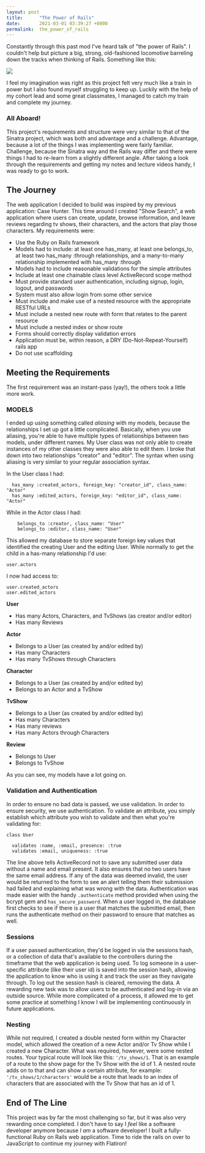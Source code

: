 ```yaml
---
layout: post
title:      "The Power of Rails"
date:       2021-03-01 03:39:27 +0000
permalink:  the_power_of_rails
---
```


Constantly through this past mod I've heard talk of "the power of Rails". I couldn't help but picture a big, strong, old-fashioned locomotive barreling down the tracks when thinking of Rails. Something like this:

![](https://media.giphy.com/media/8F3bK4aq1tCo0TLkf7/giphy.gif)

I feel my imagination was right as this project felt very much like a train in power but I also found myself struggling to keep up. Luckily with the help of my cohort lead and some great classmates, I managed to catch my train and complete my journey.
### All Aboard!
This project's requirements and structure were very similar to that of the Sinatra project, which was both and advantage and a challenge. Advantage, because a lot of the things I was implementing were fairly familiar. Challenge, because the Sinatra way and the Rails way differ and there were things I had to re-learn from a slightly different angle. After taking a look through the requirements and getting my notes and lecture videos handy, I was ready to go to work.

## The Journey
The web application I decided to build was inspired by my previous application: Case Hunter. This time around I created "Show Search", a web application where users can create, update, browse information, and leave reviews regarding tv shows, their characters, and the actors that play those characters. My requirements were:
* Use the Ruby on Rails framework
* Models had to include: at least one has_many, at least one belongs_to, at least two has_many :through relationships, and a many-to-many relationship implemented with has_many :through
* Models had to include reasonable validations for the simple attributes
* Include at least one chainable class level ActiveRecord scope method
* Must provide standard user authentication, including signup, login, logout, and passwords
* System must also allow login from some other service
*  Must include and make use of a nested resource with the appropriate RESTful URLs
*  Must include a nested new route with form that relates to the parent resource
*  Must include a nested index or show route
*  Forms should correctly display validation errors
*  Application must be, within reason, a DRY (Do-Not-Repeat-Yourself) rails app
*  Do not use scaffolding

## Meeting the Requirements
The first requirement was an instant-pass (yay!), the others took a little more work.

### MODELS

I ended up using something called *aliasing* with my models, because the relationships I set up got a little complicated. Basically, when you use aliasing, you're able to have multiple types of relationships between two models, under different names. My User class was not only able to create instances of my other classes they were also able to edit them. I broke that down into two relationships "creator" and "editor". The syntax when using aliasing is very similar to your regular association syntax.

In the User class I had:
```
  has_many :created_actors, foreign_key: "creator_id", class_name: "Actor"
  has_many :edited_actors, foreign_key: "editor_id", class_name: "Actor"
```
While in the Actor class I had:
```
    belongs_to :creator, class_name: "User" 
    belongs_to :editor, class_name: "User"
```

This allowed my database to store separate foreign key values that identified the creating User and the editing User. While normally to get the child in a has-many relationship I'd use: 
```
user.actors
```
I now had access to:
```
user.created_actors
user.edited_actors
```




**User**

* Has many Actors, Characters, and TvShows (as creator and/or editor)
* Has many Reviews


**Actor**

* Belongs to a User (as created by and/or edited by)
* Has many Characters
* Has many TvShows through Characters


**Character**

* Belongs to a User (as created by and/or edited by)
* Belongs to an Actor and a TvShow


**TvShow**

* Belongs to a User (as created by and/or edited by)
* Has many Characters
* Has many reviews
* Has many Actors through Characters


**Review**

* Belongs to User
* Belongs to TvShow


As you can see, my models have a lot going on.

### Validation and Authentication

In order to ensure no bad data is passed, we use validation. In order to ensure security, we use authentication. To validate an attribute, you simply establish which attribute you wish to validate and then what you're validating for:
```
class User

  validates :name, :email, presence: :true
  validates :email, uniqueness: :true
```
The line above tells ActiveRecord not to save any submitted user data without a name and email present. It also ensures that no two users have the same email address. If any of the data was deemed invalid, the user would be returned to the form to see an alert telling them their submission had failed and explaining what was wrong with the data. Authentication was made easier with the handy `.authenticate` method provided when using the bcrypt gem and `has_secure_password`. When a user logged in, the database first checks to see if there is a user that matches the submitted email, then runs the authenticate method on their password to ensure that matches as well.

### Sessions

If a user passed authentication, they'd be logged in via the sessions hash, or a collection of data that's available to the controllers during the timeframe that the web application is being used. To log someone in a user-specific attribute (like their user id) is saved into the session hash, allowing the application to know who is using it and track the user as they navigate through. To log out the session hash is cleared, removing the data. A  rewarding new task was to allow users to be authenticated and log-in via an outside source. While more complicated of a process, it allowed me to get some practice at something I know I will be implementing continuously in future applications. 

###  Nesting

While not required, I created a double nested form within my Character model, which allowed the creation of a new Actor and/or Tv Show while I created a new Character. What was required, however, were some nested routes. Your typical route will look like this: `'/tv_shows/1`. That is an example of a route to the show page for the Tv Show with the id of 1. A nested route adds on to that and can show a certain attribute, for example: `'/tv_shows/1/characters'` would be a route that leads to an index of characters that are associated with the Tv Show that has an id of 1. 

## End of The Line
This project was by far the most challenging so far, but it was also very rewarding once completed. I don't have to say I *feel* like a software developer anymore because *I am* a software developer! I built a fully-functional Ruby on Rails web application. Time to ride the rails on over to JavaScript to continue my journey with Flatiron!
